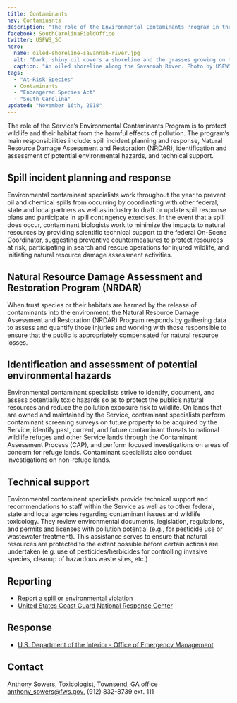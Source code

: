```yaml
---
title: Contaminants
nav: Contaminants
description: "The role of the Environmental Contaminants Program in the U. S. Fish and Wildlife Service is to protect wildlife and their habitat from the harmful effects of pollution.  The Program’s main responsibilities include:  Spill Incident planning and response, Natural Resource Damage Assessment and Restoration (NRDAR),  identification and assessment of potential environmental hazards, and technical support."
facebook: SouthCarolinaFieldOffice
twitter: USFWS_SC
hero:
  name: oiled-shoreline-savannah-river.jpg
  alt: "Dark, shiny oil covers a shoreline and the grasses growing on the beach."
  caption: "An oiled shoreline along the Savannah River. Photo by USFWS."
tags:
  - "At-Risk Species"
  - Contaminants
  - "Endangered Species Act"
  - "South Carolina"
updated: "November 16th, 2018"
---
```


The role of the Service’s Environmental Contaminants Program is to protect wildlife and their habitat from the harmful effects of pollution. The program’s main responsibilities include: spill incident planning and response, Natural Resource Damage Assessment and Restoration (NRDAR), identification and assessment of potential environmental hazards, and technical support.

## Spill incident planning and response

Environmental contaminant specialists work throughout the year to prevent oil and chemical spills from occurring by coordinating with other federal, state and local partners as well as industry to draft or update spill response plans and participate in spill contingency exercises. In the event that a spill does occur, contaminant biologists work to minimize the impacts to natural resources by providing scientific technical support to the federal On-Scene Coordinator, suggesting preventive countermeasures to protect resources at risk, participating in search and rescue operations for injured wildlife, and initiating natural resource damage assessment activities.

## Natural Resource Damage Assessment and Restoration Program (NRDAR)

When trust species or their habitats are harmed by the release of contaminants into the environment, the Natural Resource Damage Assessment and Restoration (NRDAR) Program responds by gathering data to assess and quantify those injuries and working with those responsible to ensure that the public is appropriately compensated for natural resource losses.

## Identification and assessment of potential environmental hazards

Environmental contaminant specialists strive to identify, document, and assess potentially toxic hazards so as to protect the public’s natural resources and reduce the pollution exposure risk to wildlife. On lands that are owned and maintained by the Service, contaminant specialists perform contaminant screening surveys on future property to be acquired by the Service, identify past, current, and future contaminant threats to national wildlife refuges and other Service lands through the Contaminant Assessment Process (CAP), and perform focused investigations on areas of concern for refuge lands. Contaminant specialists also conduct investigations on non-refuge lands.

## Technical support

Environmental contaminant specialists provide technical support and recommendations to staff within the Service as well as to other federal, state and local agencies regarding contaminant issues and wildlife toxicology. They review environmental documents, legislation, regulations, and permits and licenses with pollution potential (e.g., for pesticide use or wastewater treatment). This assistance serves to ensure that natural resources are protected to the extent possible before certain actions are undertaken (e.g. use of pesticides/herbicides for controlling invasive species, cleanup of hazardous waste sites, etc.)

## Reporting

- [Report a spill or environmental violation](https://www.epa.gov/pesticide-incidents/how-report-spills-and-environmental-violations)
- [United States Coast Guard National Response Center](http://www.nrc.uscg.mil/)

## Response

- [U.S. Department of the Interior - Office of Emergency Management](https://www.doi.gov/emergency)

## Contact

Anthony Sowers, Toxicologist, Townsend, GA office  
[anthony_sowers@fws.gov](mailto:anthony_sowers@fws.gov), (912) 832-8739 ext. 111
